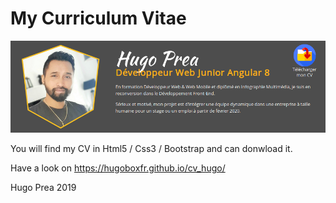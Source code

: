 # My Curriculum Vitae

<img src="images/read_me.png" alt="cv hugo prea" />

You will find my CV in Html5 / Css3 / Bootstrap and can donwload it.

Have a look on https://hugoboxfr.github.io/cv_hugo/ 

Hugo Prea 2019
